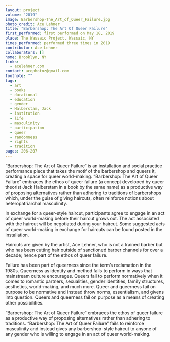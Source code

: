 ```yaml
---
layout: project
volume: "2019"
image: Barbershop-The_Art_of_Queer_Failure.jpg
photo_credit: Ace Lehner
title: "Barbershop: The Art Of Queer Failure"
first_performed: first performed on May 18, 2019
place: The Wassaic Project, Wassaic, NY
times_performed: performed three times in 2019
contributor: Ace Lehner
collaborators: []
home: Brooklyn, NY
links:
  - acelehner.com
contact: acephotoz@gmail.com
footnote: ""
tags:
  - art
  - books
  - durational
  - education
  - gender
  - Halberstam, Jack
  - institution
  - life
  - masculinity
  - participation
  - queer
  - randomness
  - rights
  - tradition
pages: 206-207
---
```


“Barbershop: The Art of Queer Failure” is an installation and social practice performance piece that takes the motif of the barbershop and queers it, creating a space for queer world-making. “Barbershop: The Art of Queer Failure” embraces the ethos of queer failure (a concept developed by queer theorist Jack Halberstam in a book by the same name) as a productive way of proposing alternatives rather than adhering to traditions of barbershops which, under the guise of giving haircuts, often reinforce notions about heteropatriarchal masculinity.

In exchange for a queer-style haircut, participants agree to engage in an act of queer world-making before their haircut grows out. The act associated with the haircut will be negotiated during your haircut. Some suggested acts of queer world-making in exchange for haircuts can be found posted in the installation.

Haircuts are given by the artist, Ace Lehner, who is not a trained barber but who has been cutting hair outside of sanctioned barber channels for over a decade; hence part of the ethos of queer failure.

Failure has been part of queerness since the term’s reclamation in the 1980s. Queerness as identity and method fails to perform in ways that mainstream culture encourages. Queers fail to perform normatively when it comes to romantic partners, sexualities, gender identities, family structures, aesthetics, world-making, and much more. Queer and queerness fail on purpose to be normative and instead throw norms, essentialism, and givens into question. Queers and queerness fail on purpose as a means of creating other possibilities.

“Barbershop: The Art of Queer Failure” embraces the ethos of queer failure as a productive way of proposing alternatives rather than adhering to traditions. “Barbershop: The Art of Queer Failure” fails to reinforce masculinity and instead gives any barbershop-style haircut to anyone of any gender who is willing to engage in an act of queer world-making.
